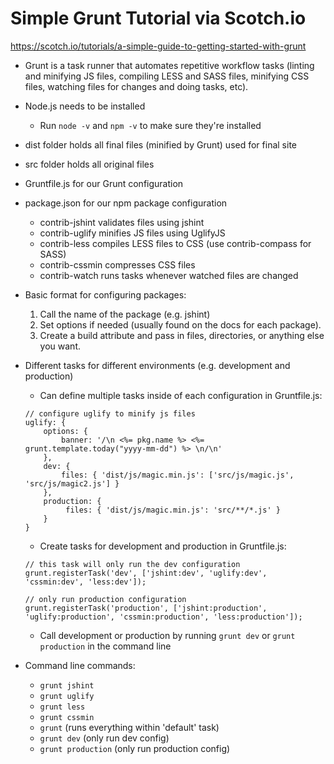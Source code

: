 # Simple Grunt Tutorial via Scotch.io
https://scotch.io/tutorials/a-simple-guide-to-getting-started-with-grunt

* Grunt is a task runner that automates repetitive workflow tasks (linting and minifying JS files, compiling LESS and SASS files, minifying CSS files, watching files for changes and doing tasks, etc).
* Node.js needs to be installed
	* Run `node -v` and `npm -v` to make sure they're installed
* dist folder holds all final files (minified by Grunt) used for final site
* src folder holds all original files
* Gruntfile.js for our Grunt configuration
* package.json for our npm package configuration
	* contrib-jshint validates files using jshint
	* contrib-uglify minifies JS files using UglifyJS
	* contrib-less compiles LESS files to CSS (use contrib-compass for SASS)
	* contrib-cssmin compresses CSS files
	* contrib-watch runs tasks whenever watched files are changed

* Basic format for configuring packages:
	1. Call the name of the package (e.g. jshint)
	2. Set options if needed (usually found on the docs for each package).
	3. Create a build attribute and pass in files, directories, or anything else you want.

* Different tasks for different environments (e.g. development and production)
	* Can define multiple tasks inside of each configuration in Gruntfile.js:
	```
	// configure uglify to minify js files
	uglify: {
		options: {
			banner: '/\n <%= pkg.name %> <%= grunt.template.today("yyyy-mm-dd") %> \n/\n'
		},
		dev: {
			files: { 'dist/js/magic.min.js': ['src/js/magic.js', 'src/js/magic2.js'] }
		},
		production: {
			 files: { 'dist/js/magic.min.js': 'src/**/*.js' }
		}
	}
	```
	* Create tasks for development and production in Gruntfile.js:
	```
	// this task will only run the dev configuration
	grunt.registerTask('dev', ['jshint:dev', 'uglify:dev', 'cssmin:dev', 'less:dev']);

	// only run production configuration
	grunt.registerTask('production', ['jshint:production', 'uglify:production', 'cssmin:production', 'less:production']);
	```
	* Call development or production by running `grunt dev` or `grunt production` in the command line

* Command line commands:
	* `grunt jshint`
	* `grunt uglify`
	* `grunt less`
	* `grunt cssmin`
	* `grunt` (runs everything within 'default' task)
	* `grunt dev` (only run dev config)
	* `grunt production` (only run production config)
